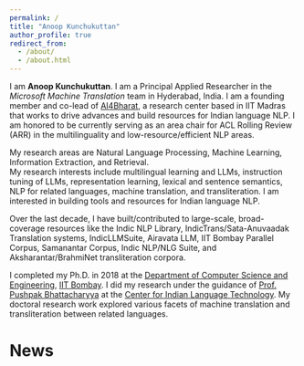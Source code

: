 ```yaml
---
permalink: /
title: "Anoop Kunchukuttan"
author_profile: true
redirect_from: 
  - /about/
  - /about.html
---
```

I am **Anoop Kunchukuttan**. I am a Principal Applied Researcher in the *Microsoft Machine Translation* team in Hyderabad, India. I am a founding member and co-lead of [AI4Bharat](https://ai4bharat.iitm.ac.in), a research center based in IIT Madras that works to drive advances and build resources for Indian language NLP. I am honored to be currently serving as an area chair for ACL Rolling Review (ARR) in the multilinguality and low-resource/efficient NLP areas.

My research areas are Natural Language Processing, Machine Learning, Information Extraction, and Retrieval.  
My research interests include multilingual learning and LLMs, instruction tuning of LLMs, representation learning, lexical and sentence semantics, NLP for related languages, machine translation, and transliteration. I am interested in building tools and resources for Indian language NLP.  

Over the last decade, I have built/contributed to large-scale, broad-coverage resources like the Indic NLP Library, IndicTrans/Sata-Anuvaadak Translation systems, IndicLLMSuite, Airavata LLM, IIT Bombay Parallel Corpus, Samanantar Corpus, Indic NLP/NLG Suite, and Aksharantar/BrahmiNet transliteration corpora.  

I completed my Ph.D. in 2018 at the [Department of Computer Science and Engineering](http://www.cse.iitb.ac.in), [IIT Bombay](http://www.iitb.ac.in). I did my research under the guidance of [Prof. Pushpak Bhattacharyya](http://www.cse.iitb.ac.in/~pb) at the [Center for Indian Language Technology](http://www.cfilt.iitb.ac.in). My doctoral research work explored various facets of machine translation and transliteration between related languages.

News
======

